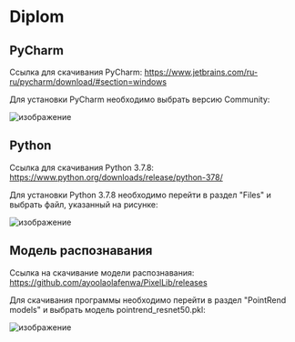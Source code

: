 # Diplom

## PyCharm
Ссылка для скачивания PyCharm:
https://www.jetbrains.com/ru-ru/pycharm/download/#section=windows

Для установки PyCharm необходимо выбрать версию Community:

![изображение](https://github.com/And011rew/Diplom/assets/75539533/c47fdb19-3e12-42bc-9ed7-4beea339fd4f)

## Python
Ссылка для скачивания Python 3.7.8:
https://www.python.org/downloads/release/python-378/

Для установки Python 3.7.8 необходимо перейти в раздел "Files" и выбрать файл, указанный на рисунке:

![изображение](https://github.com/And011rew/Diplom/assets/75539533/4817c018-1aa9-4be1-b50a-447db7661e8b)

## Mодель распознавания
Ссылка на скачивание модели распознавания:
https://github.com/ayoolaolafenwa/PixelLib/releases

Для скачивания программы необходимо перейти в раздел "PointRend models" и выбрать модель pointrend_resnet50.pkl:

![изображение](https://github.com/And011rew/Diplom/assets/75539533/e64db746-24c1-48c6-9471-8373e5a12d85)

